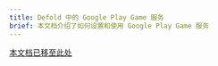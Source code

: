 ```yaml
---
title: Defold 中的 Google Play Game 服务
brief: 本文档介绍了如何设置和使用 Google Play Game 服务
---
```

[本文档已移至此处](/extension-gpgs)
